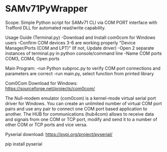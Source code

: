 # SAMv71PyWrapper

Scope: Simple Python script for SAMv71 CLI via COM PORT interface with Trafford DLL for automated read/write capability.

Usage Guide (Terminal.py) 
  -Download and Install com0com for Windows users
  -Confirm COM devices 3-6 are working properly "Device Manager/Ports (COM and LPT)" (If not, Update driver)
  -Open 2 separate instances of terminal.py in python console/command line
  -Name COM ports COM3, COM4, Open ports
  
 Main Program:
  -run Python subproc.py to verify COM port connections and parameters are correct
  -run main.py, select function from printed library

Com0Com Download for Windows:
https://sourceforge.net/projects/com0com/

The Null-modem emulator (com0com) is a kernel-mode virtual serial port driver for Windows. You can create an unlimited number of virtual COM port pairs and use any pair to connect one COM port based application to another. The HUB for communications (hub4com) allows to receive data and signals from one COM or TCP port, modify and send it to a number of other COM or TCP ports and vice versa.

Pyserial download:
https://pypi.org/project/pyserial/

  pip install pyserial 
